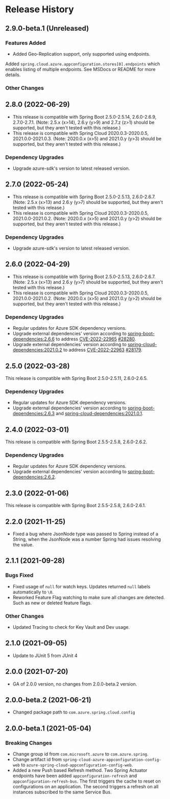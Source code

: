 # Release History

## 2.9.0-beta.1 (Unreleased)

### Features Added

- Added Geo-Replication support, only supported using endpoints.

Added `spring.cloud.azure.appconfiguration.stores[0].endpoints` which enables listing of multiple endpoints. See MSDocs or README for more details.

### Other Changes


## 2.8.0 (2022-06-29)
- This release is compatible with Spring Boot 2.5.0-2.5.14, 2.6.0-2.6.9, 2.7.0-2.7.1. (Note: 2.5.x (x>14), 2.6.y (y>9) and 2.7.z (z>1) should be supported, but they aren't tested with this release.)
- This release is compatible with Spring Cloud 2020.0.3-2020.0.5, 2021.0.0-2021.0.3. (Note: 2020.0.x (x>5) and 2021.0.y (y>3) should be supported, but they aren't tested with this release.)

### Dependency Upgrades
- Upgrade azure-sdk's version to latest released version.

## 2.7.0 (2022-05-24)
- This release is compatible with Spring Boot 2.5.0-2.5.13, 2.6.0-2.6.7. (Note: 2.5.x (x>13) and 2.6.y (y>7) should be supported, but they aren't tested with this release.)
- This release is compatible with Spring Cloud 2020.0.3-2020.0.5, 2021.0.0-2021.0.2. (Note: 2020.0.x (x>5) and 2021.0.y (y>2) should be supported, but they aren't tested with this release.)

### Dependency Upgrades
- Upgrade azure-sdk's version to latest released version.

## 2.6.0 (2022-04-29)
- This release is compatible with Spring Boot 2.5.0-2.5.13, 2.6.0-2.6.7. (Note: 2.5.x (x>13) and 2.6.y (y>7) should be supported, but they aren't tested with this release.)
- This release is compatible with Spring Cloud 2020.0.3-2020.0.5, 2021.0.0-2021.0.2. (Note: 2020.0.x (x>5) and 2021.0.y (y>2) should be supported, but they aren't tested with this release.)

### Dependency Upgrades
- Regular updates for Azure SDK dependency versions.
- Upgrade external dependencies' version according to [spring-boot-dependencies:2.6.6](https://repo1.maven.org/maven2/org/springframework/boot/spring-boot-dependencies/2.6.6/spring-boot-dependencies-2.6.6.pom) to address [CVE-2022-22965](https://github.com/advisories/GHSA-36p3-wjmg-h94x) [#28280](https://github.com/Azure/azure-sdk-for-java/pull/28280).
- Upgrade external dependencies' version according to [spring-cloud-dependencies:2021.0.2](https://repo1.maven.org/maven2/org/springframework/cloud/spring-cloud-dependencies/2021.0.2/spring-cloud-dependencies-2021.0.2.pom) to address [CVE-2022-22963](https://github.com/advisories/GHSA-6v73-fgf6-w5j7) [#28179](https://github.com/Azure/azure-sdk-for-java/issues/28179).

## 2.5.0 (2022-03-28)
This release is compatible with Spring Boot 2.5.0-2.5.11, 2.6.0-2.6.5.

### Dependency Upgrades
- Regular updates for Azure SDK dependency versions.
- Upgrade external dependencies' version according to [spring-boot-dependencies:2.6.3](https://repo1.maven.org/maven2/org/springframework/boot/spring-boot-dependencies/2.6.3/spring-boot-dependencies-2.6.3.pom) and [spring-cloud-dependencies:2021.0.1](https://repo1.maven.org/maven2/org/springframework/cloud/spring-cloud-dependencies/2021.0.1/).

## 2.4.0 (2022-03-01)
This release is compatible with Spring Boot 2.5.5-2.5.8, 2.6.0-2.6.2.

### Dependency Upgrades
- Regular updates for Azure SDK dependency versions.
- Upgrade external dependencies' version according to [spring-boot-dependencies:2.6.2](https://repo1.maven.org/maven2/org/springframework/boot/spring-boot-dependencies/2.6.2/spring-boot-dependencies-2.6.2.pom).


## 2.3.0 (2022-01-06)
This release is compatible with Spring Boot 2.5.5-2.5.8, 2.6.0-2.6.1.

## 2.2.0 (2021-11-25)

- Fixed a bug where JsonNode type was passed to Spring instead of a String, when the JsonNode was a number Spring had issues resolving the value.

## 2.1.1 (2021-09-28)

### Bugs Fixed

- Fixed usage of `null` for watch keys. Updates returned `null` labels automatically to `\0`.
- Reworked Feature Flag watching to make sure all changes are detected. Such as new or deleted feature flags.

### Other Changes

- Updated Tracing to check for Key Vault and Dev usage.

## 2.1.0 (2021-09-05)

- Update to JUnit 5 from JUnit 4

## 2.0.0 (2021-07-20)

- GA of 2.0.0 version, no changes from 2.0.0-beta.2 version.

## 2.0.0-beta.2 (2021-06-21)
- Changed package path to `com.azure.spring.cloud.config`

## 2.0.0-beta.1 (2021-05-04)
### Breaking Changes
- Change group id from `com.microsoft.azure` to `com.azure.spring`.
- Change artifact id from `spring-cloud-azure-appconfiguration-config-web` to `azure-spring-cloud-appconfiguration-config-web`.
- Added a new Push based Refresh method. Two Spring Actuator endpoints have been added `appconfiguration-refresh` and `appconfiguration-refresh-bus`. The first triggers the cache to reset on configurations on an application. The second triggers a refresh on all instances subscribed to the same Service Bus.
